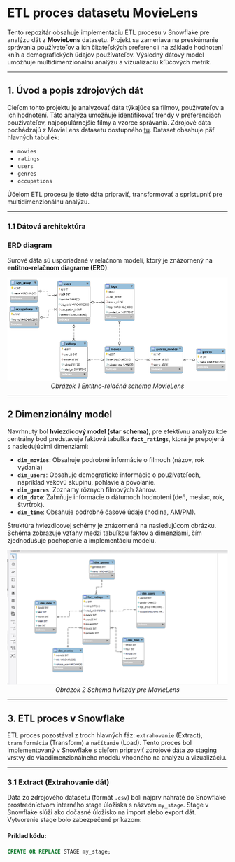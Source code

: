 # **ETL proces datasetu MovieLens**

Tento repozitár obsahuje implementáciu ETL procesu v Snowflake pre analýzu dát z **MovieLens** datasetu. Projekt sa zameriava na preskúmanie správania používateľov a ich čitateľských preferencií na základe hodnotení kníh a demografických údajov používateľov. Výsledný dátový model umožňuje multidimenzionálnu analýzu a vizualizáciu kľúčových metrik.

---
## **1. Úvod a popis zdrojových dát**
Cieľom tohto projektu je analyzovať dáta týkajúce sa filmov, používateľov a ich hodnotení. Táto analýza umožňuje identifikovať trendy v preferenciách používateľov, najpopulárnejšie filmy a vzorce správania.
Zdrojové dáta pochádzajú z MovieLens datasetu dostupného [tu](https://grouplens.org/datasets/movielens/). Dataset obsahuje päť hlavných tabuliek:
- `movies`
- `ratings`
- `users`
- `genres`
- `occupations`

Účelom ETL procesu je tieto dáta pripraviť, transformovať a sprístupniť pre multidimenzionálnu analýzu.

---
### **1.1 Dátová architektúra**

### **ERD diagram**
Surové dáta sú usporiadané v relačnom modeli, ktorý je znázornený na **entitno-relačnom diagrame (ERD)**:

<p align="center">
  <img src="https://github.com/gen1us10/db_project_movieLens/blob/main/MovieLens_ERD.png" alt="ERD Schema">
  <br>
  <em>Obrázok 1 Entitno-relačná schéma MovieLens</em>
</p>

---
## **2 Dimenzionálny model**

Navrhnutý bol **hviezdicový model (star schema)**, pre efektívnu analýzu kde centrálny bod predstavuje faktová tabuľka **`fact_ratings`**, ktorá je prepojená s nasledujúcimi dimenziami:
- **`dim_movies`**: Obsahuje podrobné informácie o filmoch (názov, rok vydania)
- **`dim_users`**: Obsahuje demografické informácie o používateľoch, napríklad vekovú skupinu, pohlavie a povolanie.
- **`dim_genres`**: Zoznamy rôznych filmových žánrov.
- **`dim_date`**: Zahrňuje informácie o dátumoch hodnotení (deň, mesiac, rok, štvrťrok).
- **`dim_time`**: Obsahuje podrobné časové údaje (hodina, AM/PM).

Štruktúra hviezdicovej schémy je znázornená na nasledujúcom obrázku. Schéma zobrazuje vzťahy medzi tabuľkou faktov a dimenziami, čím zjednodušuje pochopenie a implementáciu modelu.

<p align="center">
  <img src="https://github.com/gen1us10/db_project_movieLens/blob/main/star_schema.png" alt="Star Schema">
  <br>
  <em>Obrázok 2 Schéma hviezdy pre MovieLens</em>
</p>

---
## **3. ETL proces v Snowflake**
ETL proces pozostával z troch hlavných fáz: `extrahovanie` (Extract), `transformácia` (Transform) a `načítanie` (Load). Tento proces bol implementovaný v Snowflake s cieľom pripraviť zdrojové dáta zo staging vrstvy do viacdimenzionálneho modelu vhodného na analýzu a vizualizáciu.

---
### **3.1 Extract (Extrahovanie dát)**
Dáta zo zdrojového datasetu (formát `.csv`) boli najprv nahraté do Snowflake prostredníctvom interného stage úložiska s názvom `my_stage`. Stage v Snowflake slúži ako dočasné úložisko na import alebo export dát. Vytvorenie stage bolo zabezpečené príkazom:

#### Príklad kódu:
```sql
CREATE OR REPLACE STAGE my_stage;
```

